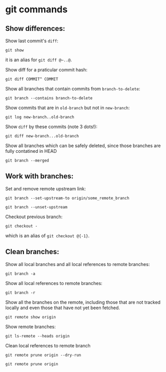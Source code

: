 # git commands

Show differences:
-----------------

Show last commit's `diff`:

```git
git show
```
it is an alias for `git diff @~..@`.

Show diff for a praticular commit hash:
```git
git diff COMMIT^ COMMIT
```

Show all branches that contain commits from `branch-to-delete`:
```git
git branch --contains branch-to-delete
```

Show commits that are in `old-branch` but not in `new-branch`:
```git
git log new-branch..old-branch
```

Show `diff` by these commits (note 3 dots!):
```
git diff new-branch...old-branch
```

Show all branches which can be safely deleted, since those branches are
fully contatined in HEAD
```git
git branch --merged
```


Work with branches:
-------------------

Set and remove remote upstream link:
```git
git branch --set-upstream-to origin/some_remote_branch

git branch --unset-upstream
```

Checkout previous branch:
```git
git checkout -
```
which is an alias of `git checkout @{-1}`.


Clean branches:
---------------

Show all local branches and all local references to remote branches:
```git
git branch -a
```

Show all local references to remote branches:
```git
git branch -r
```

Show all the branches on the remote, including those that are not
tracked locally and even those that have not yet been fetched.
```git
git remote show origin
```

Show remote branches:
```git
git ls-remote --heads origin
```

Clean local references to remote branch
```git
git remote prune origin --dry-run

git remote prune origin
```
